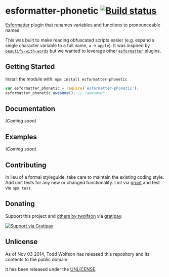 # esformatter-phonetic [![Build status](https://travis-ci.org/twolfson/esformatter-phonetic.png?branch=master)](https://travis-ci.org/twolfson/esformatter-phonetic)

[Esformatter][`esformatter`] plugin that renames variables and functions to pronounceable names

This was built to make reading obfuscated scripts easier (e.g. expand a single character variable to a full name, `a` -> `apple`). It was inspired by [`beautify-with-words`][] but we wanted to leverage other [`esformatter`][] plugins.

[`beautify-with-words`]: https://github.com/zertosh/beautify-with-words
[`esformatter`]: https://github.com/millermedeiros/esformatter

## Getting Started
Install the module with: `npm install esformatter-phonetic`

```js
var esformatter_phonetic = require('esformatter-phonetic');
esformatter_phonetic.awesome(); // "awesome"
```

## Documentation
_(Coming soon)_

## Examples
_(Coming soon)_

## Contributing
In lieu of a formal styleguide, take care to maintain the existing coding style. Add unit tests for any new or changed functionality. Lint via [grunt](https://github.com/gruntjs/grunt) and test via `npm test`.

## Donating
Support this project and [others by twolfson][gratipay] via [gratipay][].

[![Support via Gratipay][gratipay-badge]][gratipay]

[gratipay-badge]: https://cdn.rawgit.com/gratipay/gratipay-badge/2.x.x/dist/gratipay.png
[gratipay]: https://www.gratipay.com/twolfson/

## Unlicense
As of Nov 03 2014, Todd Wolfson has released this repository and its contents to the public domain.

It has been released under the [UNLICENSE][].

[UNLICENSE]: UNLICENSE
